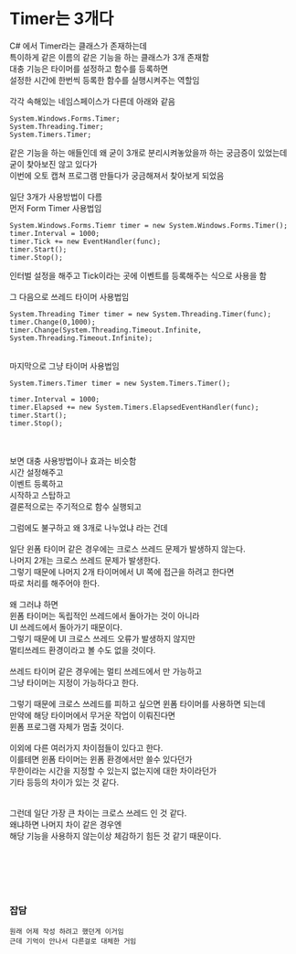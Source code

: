 # Timer는 3개다

C# 에서 Timer라는 클래스가 존재하는데</br>
특이하게 같은 이름의 같은 기능을 하는 클래스가 3개 존재함</br>
대충 기능은 타이머를 설정하고 함수를 등록하면</br>
설정한 시간에 한번씩 등록한 함수를 실행시켜주는 역할임</br>
</br>
각각 속해있는 네임스페이스가 다른데 아래와 같음</br>
```
System.Windows.Forms.Timer;
System.Threading.Timer;
System.Timers.Timer;
```

같은 기능을 하는 애들인데 왜 굳이 3개로 분리시켜놓았을까 하는 궁금증이 있었는데</br>
굳이 찾아보진 않고 있다가</br>
이번에 오토 캡쳐 프로그램 만들다가 궁금해져서 찾아보게 되었음</br>
</br>
일단 3개가 사용방법이 다름</br>
먼저 Form Timer 사용법임</br>
```
System.Windows.Forms.Tiemr timer = new System.Windows.Forms.Timer();
timer.Interval = 1000;
timer.Tick += new EventHandler(func);
timer.Start();
timer.Stop();
```

인터벌 설정을 해주고 Tick이라는 곳에 이벤트를 등록해주는 식으로 사용을 함</br>
</br>
그 다음으로 쓰레드 타이머 사용법임</br>
```
System.Threading Timer timer = new System.Threading.Timer(func);
timer.Change(0,1000);
timer.Change(System.Threading.Timeout.Infinite, System.Threading.Timeout.Infinite);
```

</br>
마지막으로 그냥 타이머 사용법임</br>

```
System.Timers.Timer timer = new System.Timers.Timer();

timer.Interval = 1000;
timer.Elapsed += new System.Timers.ElapsedEventHandler(func);
timer.Start();
timer.Stop();
```

</br>
</br>
보면 대충 사용방법이나 효과는 비슷함</br>
시간 설정해주고</br>
이벤트 등록하고</br>
시작하고 스탑하고</br>
결론적으로는 주기적으로 함수 실행되고</br>
</br>
그럼에도 불구하고 왜 3개로 나누었냐 라는 건데</br>
</br>
일단 윈폼 타이머 같은 경우에는 크로스 쓰레드 문제가 발생하지 않는다.</br>
나머지 2개는 크로스 쓰레드 문제가 발생한다.</br>
그렇기 때문에 나머지 2개 타이머에서 UI 쪽에 접근을 하려고 한다면</br>
따로 처리를 해주어야 한다.</br>
</br>
왜 그러냐 하면</br>
윈폼 타이머는 독립적인 쓰레드에서 돌아가는 것이 아니라</br>
UI 쓰레드에서 돌아가기 때문이다.</br>
그렇기 때문에 UI 크로스 쓰레드 오류가 발생하지 않지만</br>
멀티쓰레드 환경이라고 볼 수도 없을 것이다.</br>
</br>
쓰레드 타이머 같은 경우에는 멀티 쓰레드에서 만 가능하고</br>
그냥 타이머는 지정이 가능하다고 한다.</br>
</br>
그렇기 때문에 크로스 쓰레드를 피하고 싶으면 윈폼 타이머를 사용하면 되는데</br>
만약에 해당 타이머에서 무거운 작업이 이뤄진다면</br>
윈폼 프로그램 자체가 멈출 것이다.</br>
</br>
이외에 다른 여러가지 차이점들이 있다고 한다.</br>
이를테면 윈폼 타이머는 윈폼 환경에서만 쓸수 있다던가</br>
무한이라는 시간을 지정할 수 있는지 없는지에 대한 차이라던가</br>
기타 등등의 차이가 있는 것 같다.</br>
</br>
</br>
그런데 일단 가장 큰 차이는 크로스 쓰레드 인 것 같다.</br>
왜냐하면 나머지 차이 같은 경우엔</br>
해당 기능을 사용하지 않는이상 체감하기 힘든 것 같기 때문이다.</br>
</br>
</br>
</br>
</br>
</br>

### 잡담

```
원래 어제 작성 하려고 했던게 이거임
근데 기억이 안나서 다른걸로 대체한 거임
```
